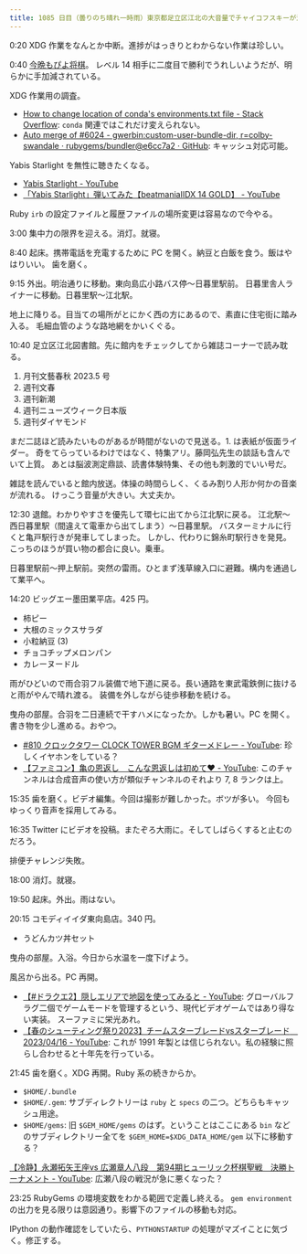 ```yaml
---
title: 1085 日目（曇りのち晴れ一時雨）東京都足立区江北の大音量でチャイコフスキーが流れる図書館
---
```


0:20 XDG 作業をなんとか中断。進捗がはっきりとわからない作業は珍しい。

0:40 [今晩もぴよ将棋](https://twitter.com/showa_yojyo/status/1647263752734257154)。
レベル 14 相手に二度目で勝利でうれしいようだが、明らかに手加減されている。

XDG 作業用の調査。

* [How to change location of conda's environments.txt file - Stack Overflow](https://stackoverflow.com/questions/73450172/how-to-change-location-of-condas-environments-txt-file):
  `conda` 関連ではこれだけ変えられない。
* [Auto merge of #6024 - gwerbin:custom-user-bundle-dir, r=colby-swandale · rubygems/bundler@e6cc7a2 · GitHub](https://github.com/rubygems/bundler/commit/e6cc7a24d5ca9da842aeefd23167be4d850c9aa5):
  キャッシュ対応可能。

Yabis Starlight を無性に聴きたくなる。

* [Yabis Starlight - YouTube](https://www.youtube.com/watch?v=rx7lczfyWjM)
* [「Yabis Starlight」弾いてみた【beatmaniaIIDX 14 GOLD】 - YouTube](https://www.youtube.com/watch?v=thfxLPt3cZU)

Ruby `irb` の設定ファイルと履歴ファイルの場所変更は容易なので今やる。

3:00 集中力の限界を迎える。消灯。就寝。

8:40 起床。携帯電話を充電するために PC を開く。納豆と白飯を食う。飯はやはりいい。
歯を磨く。

9:15 外出。明治通りに移動。東向島広小路バス停～日暮里駅前。
日暮里舎人ライナーに移動。日暮里駅～江北駅。

地上に降りる。目当ての場所がとにかく西の方にあるので、素直に住宅街に踏み入る。
毛細血管のような路地網をかいくぐる。

10:40 足立区江北図書館。先に館内をチェックしてから雑誌コーナーで読み耽る。

1. 月刊文藝春秋 2023.5 号
2. 週刊文春
3. 週刊新潮
4. 週刊ニューズウィーク日本版
5. 週刊ダイヤモンド

まだ二誌ほど読みたいものがあるが時間がないので見送る。1. は表紙が仮面ライダー。
奇をてらっているわけではなく、特集アリ。藤岡弘先生の談話も含んでいて上質。
あとは脳波測定鼎談、読書体験特集、その他も刺激的でいい号だ。

雑誌を読んでいると館内放送。体操の時間らしく、くるみ割り人形か何かの音楽が流れる。
けっこう音量が大きい。大丈夫か。

12:30 退館。わかりやすさを優先して環七に出てから江北駅に戻る。
江北駅～西日暮里駅（間違えて電車から出てしまう）～日暮里駅。
バスターミナルに行くと亀戸駅行きが発車してしまった。
しかし、代わりに錦糸町駅行きを発見。こっちのほうが買い物の都合に良い。乗車。

日暮里駅前～押上駅前。突然の雷雨。ひとまず浅草線入口に避難。構内を通過して業平へ。

14:20 ビッグエー墨田業平店。425 円。

* 柿ピー
* 大根のミックスサラダ
* 小粒納豆 (3)
* チョコチップメロンパン
* カレーヌードル

雨がひどいので雨合羽フル装備で地下道に戻る。長い通路を東武電鉄側に抜けると雨がやんで晴れ渡る。
装備を外しながら徒歩移動を続ける。

曳舟の部屋。合羽を二日連続で干すハメになったか。しかも暑い。PC を開く。
書き物を少し進める。おやつ。

* [#810 クロックタワー CLOCK TOWER BGM ギターメドレー - YouTube](https://www.youtube.com/watch?v=iM1oQ223Ces):
  珍しくイヤホンをしている？
* [【ファミコン】亀の恩返し　こんな恩返しは初めて♥ - YouTube](https://www.youtube.com/watch?v=oHFSi-LAhxw):
  このチャンネルは合成音声の使い方が類似チャンネルのそれより 7, 8 ランクは上。

15:35 歯を磨く。ビデオ編集。今回は撮影が難しかった。ボツが多い。
今回もゆっくり音声を採用してみる。

16:35 Twitter にビデオを投稿。またぞろ大雨に。そしてしばらくすると止むのだろう。

排便チャレンジ失敗。

18:00 消灯。就寝。

19:50 起床。外出。雨はない。

20:15 コモディイイダ東向島店。340 円。

* うどんカツ丼セット

曳舟の部屋。入浴。今日から水温を一度下げよう。

風呂から出る。PC 再開。

* [【#ドラクエ2】隠しエリアで地図を使ってみると - YouTube](https://www.youtube.com/watch?v=F8pZ0z2Sodk):
  グローバルフラグ二個でゲームモードを管理するという、現代ビデオゲームではあり得ない実装。
  スーファミに栄光あれ。
* [【春のシューティング祭り2023】チームスターブレードvsスターブレード　2023/04/16 - YouTube](https://www.youtube.com/watch?v=-8WwDWNSTV0):
  これが 1991 年製とは信じられない。私の経験に照らし合わせると十年先を行っている。

21:45 歯を磨く。XDG 再開。Ruby 系の続きからか。

* `$HOME/.bundle`
* `$HOME/.gem`: サブディレクトリーは `ruby` と `specs` の二つ。どちらもキャッシュ用途。
* `$HOME/gems`: 旧 `$GEM_HOME/gems` のはず。ということはここにある `bin` などのサブディレクトリー全てを
  `$GEM_HOME=$XDG_DATA_HOME/gem` 以下に移動する？

[【冷静】永瀬拓矢王座vs 広瀬章人八段　第94期ヒューリック杯棋聖戦　決勝トーナメント - YouTube](https://www.youtube.com/watch?v=CotitTls748):
広瀬八段の戦況が急に悪くなった？

23:25 RubyGems の環境変数をわかる範囲で定義し終える。
`gem environment` の出力を見る限りは意図通り。影響下のファイルの移動も対応。

IPython の動作確認をしていたら、`PYTHONSTARTUP` の処理がマズイことに気づく。修正する。
